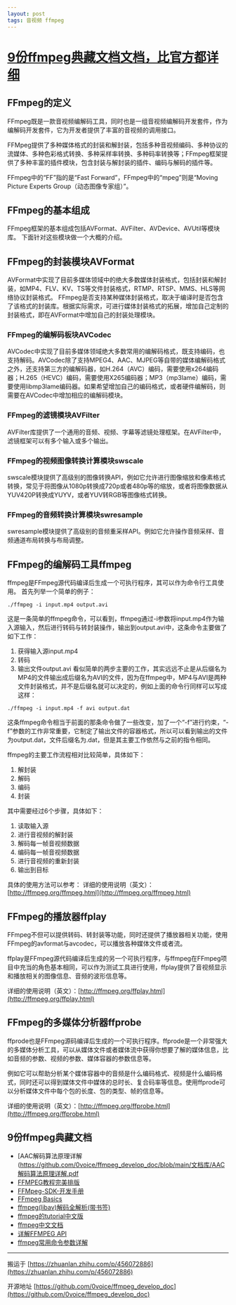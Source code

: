 ```yaml
---
layout: post
tags: 音视频 ffmpeg
---
```


# [9份ffmpeg典藏文档文档，比官方都详细](https://zhuanlan.zhihu.com/p/456072886)

## FFmpeg的定义
FFmpeg既是一款音视频编解码工具，同时也是一组音视频编解码开发套件，作为编解码开发套件，它为开发者提供了丰富的音视频的调用接口。

FFMpeg提供了多种媒体格式的封装和解封装，包括多种音视频编码、多种协议的流媒体、多种色彩格式转换、多种采样率转换、多种码率转换等；FFmpeg框架提供了多种丰富的插件模块，包含封装与解封装的插件、编码与解码的插件等。

FFmpeg中的“FF”指的是“Fast Forward”，FFmpeg中的“mpeg”则是“Moving Picture Experts Group（动态图像专家组）”。

## FFmpeg的基本组成
FFmpeg框架的基本组成包括AVFormat、AVFilter、AVDevice、AVUtil等模块库。 下面针对这些模块做一个大概的介绍。

## FFmpeg的封装模块AVFormat
AVFormat中实现了目前多媒体领域中的绝大多数媒体封装格式，包括封装和解封装，如MP4、FLV、KV、TS等文件封装格式，RTMP、RTSP、MMS、HLS等网络协议封装格式。 FFmpeg是否支持某种媒体封装格式，取决于编译时是否包含了该格式的封装库。根据实际需求，可进行媒体封装格式的拓展，增加自己定制的封装格式，即在AVFormat中增加自己的封装处理模块。

### FFmpeg的编解码板块AVCodec
AVCodec中实现了目前多媒体领域绝大多数常用的编解码格式，既支持编码，也支持解码。AVCodec除了支持MPEG4、AAC、MJPEG等自带的媒体编解码格式之外，还支持第三方的编解码器，如H.264（AVC）编码，需要使用x264编码器；H.265（HEVC）编码，需要使用X265编码器；MP3（mp3lame）编码，需要使用libmp3lame编码器。如果希望增加自己的编码格式，或者硬件编解码，则需要在AVCodec中增加相应的编解码模块。

### FFmpeg的滤镜模块AVFilter
AVFilter库提供了一个通用的音频、视频、字幕等滤镜处理框架。在AVFilter中，滤镜框架可以有多个输入或多个输出。

### FFmpeg的视频图像转换计算模块swscale
swscale模块提供了高级别的图像转换API，例如它允许进行图像缩放和像素格式转换，常见于将图像从1080p转换成720p或者480p等的缩放，或者将图像数据从YUV420P转换成YUYV，或者YUV转RGB等图像格式转换。

### FFmpeg的音频转换计算模块swresample
swresample模块提供了高级别的音频重采样API。例如它允许操作音频采样、音频通道布局转换与布局调整。

## FFmpeg的编解码工具ffmpeg
ffmpeg是FFmpeg源代码编译后生成一个可执行程序，其可以作为命令行工具使用。 首先列举一个简单的例子：
```
./ffmpeg -i input.mp4 output.avi
```
这是一条简单的ffmpeg命令，可以看到，ffmpeg通过-i参数将input.mp4作为输入源输入，然后进行转码与转封装操作，输出到output.avi中，这条命令主要做了如下工作：

1. 获得输入源input.mp4
2. 转码
3. 输出文件output.avi 看似简单的两步主要的工作，其实远远不止是从后缀名为MP4的文件输出成后缀名为AVI的文件，因为在ffmpeg中，MP4与AVI是两种文件封装格式，并不是后缀名就可以决定的，例如上面的命令行同样可以写成这样：
```
./ffmpeg -i input.mp4 -f avi output.dat
```
这条ffmpeg命令相当于前面的那条命令做了一些改变，加了一个“-f”进行约束，“-f”参数的工作非常重要，它制定了输出文件的容器格式，所以可以看到输出的文件为output.dat，文件后缀名为.dat，但是其主要工作依然与之前的指令相同。

ffmpeg的主要工作流程相对比较简单，具体如下：

1. 解封装
2. 解码
3. 编码
4. 封装

其中需要经过6个步骤，具体如下：

1. 读取输入源
2. 进行音视频的解封装
3. 解码每一帧音视频数据
4. 编码每一帧音视频数据
5. 进行音视频的重新封装
6. 输出到目标

具体的使用方法可以参考： 详细的使用说明（英文）：[http://ffmpeg.org/ffmpeg.html](http://ffmpeg.org/ffmpeg.html)

## FFmpeg的播放器ffplay

FFmpeg不但可以提供转码、转封装等功能，同时还提供了播放器相关功能，使用FFmpeg的avformat与avcodec，可以播放各种媒体文件或者流。

ffplay是FFmpeg源代码编译后生成的另一个可执行程序，与ffmpeg在FFmpeg项目中充当的角色基本相同，可以作为测试工具进行使用，ffplay提供了音视频显示和播放相关的图像信息、音频的波形信息等。

详细的使用说明（英文）：[http://ffmpeg.org/ffplay.html](http://ffmpeg.org/ffplay.html)

## FFmpeg的多媒体分析器ffprobe

ffprode也是FFmpeg源码编译后生成的一个可执行程序。ffprode是一个非常强大的多媒体分析工具，可以从媒体文件或者媒体流中获得你想要了解的媒体信息，比如音频的参数、视频的参数、媒体容器的参数信息等。

例如它可以帮助分析某个媒体容器中的音频是什么编码格式、视频是什么编码格式，同时还可以得到媒体文件中媒体的总时长、复合码率等信息。使用ffprode可以分析媒体文件中每个包的长度、包的类型、帧的信息等。

详细的使用说明（英文）：[http://ffmpeg.org/ffprobe.html](http://ffmpeg.org/ffprobe.html)

## 9份ffmpeg典藏文档

- [AAC解码算法原理详解(https://github.com/0voice/ffmpeg_develop_doc/blob/main/文档库/AAC解码算法原理详解.pdf
- [FFMPEG教程完美排版](https://github.com/0voice/ffmpeg_develop_doc/blob/main/文档库/FFMPEG教程完美排版.pdf)
- [FFMpeg-SDK-开发手册](https://github.com/0voice/ffmpeg_develop_doc/blob/main/文档库/FFMpeg-SDK-开发手册.pdf)
- [FFmpeg Basics](https://github.com/0voice/ffmpeg_develop_doc/blob/main/文档库/FFmpeg%20Basics.pdf)
- [ffmpeg(libav)解码全解析(带书签)](https://github.com/0voice/ffmpeg_develop_doc/blob/main/文档库/ffmpeg(libav)解码全解析(带书签).pdf)
- [ffmpeg的tutorial中文版](https://github.com/0voice/ffmpeg_develop_doc/blob/main/文档库/ffmpeg的tutorial中文版.pdf)
- [ffmpeg中文文档](https://github.com/0voice/ffmpeg_develop_doc/blob/main/文档库/ffmpeg的中文文档.pdf)
- [详解FFMPEG API](https://github.com/0voice/ffmpeg_develop_doc/blob/main/文档库/详解FFMPEG%20API.pdf)
- [ffmpeg常用命令参数详解](https://github.com/0voice/ffmpeg_develop_doc/blob/main/ffmpeg常用命令.md)

---

搬运于 [https://zhuanlan.zhihu.com/p/456072886](https://zhuanlan.zhihu.com/p/456072886)

开源地址 [https://github.com/0voice/ffmpeg_develop_doc](https://github.com/0voice/ffmpeg_develop_doc)
